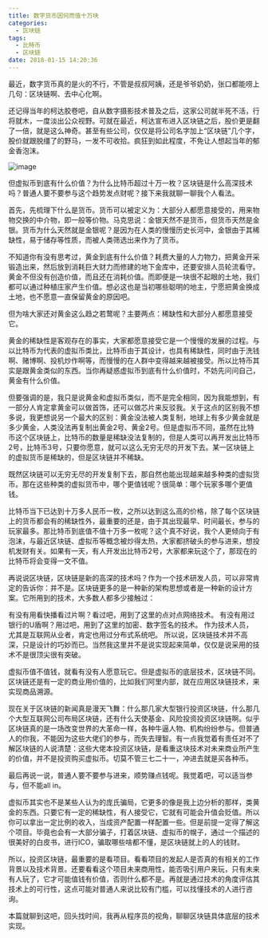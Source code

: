 ```yaml
---
title: 数字货币因何而值十万块
categories:
  - 区块链
tags:
  - 比特币
  - 区块链
date: 2018-01-15 14:20:36
---
```

最近，数字货币真的是火的不行，不管是叔叔阿姨，还是爷爷奶奶，张口都能唠上几句：区块链啊、去中心化啊。
<!--more-->

还记得当年的柯达胶卷吧，自从数字摄影技术普及之后，这家公司就半死不活，行将就木，一度淡出公众视野。可就在最近，柯达宣布进入区块链之后，股价更是翻了一倍，就是这么神奇。甚至有些公司，仅仅是将公司名字加上“区块链”几个字，股价就跟脱缰了的野马，一发不可收拾。疯狂到如此程度，不免让人想起当年的郁金香泡沫。

![image](/szhbyhezsw/bitebi.jpeg)

但虚拟币到底有什么价值？为什么比特币超过十万一枚？区块链是什么高深技术吗？普通人要不要参与这个趋势发点财呢？接下来我就聊一聊我个人看法。



首先，先梳理下什么是货币。货币可以被定义为：大部分人都愿意接受的，用来物物交换的中介物，即一般等价物。马克思说：金银天然不是货币，但货币天然是金银。货币为什么天然就是金银呢？是因为在人类的慢慢历史长河中，金银由于其稀缺性，易于储存等性质，而被人类筛选出来作为了货币。



不知道你有没有思考过，黄金到底有什么价值？耗费大量的人力物力，把黄金开采锻造出来，然后放到消耗巨大财力而修建的地下金库中，还要安排人员轮流看守。黄金不但没有创造价值，而且还在消耗价值。而即便是一块很不起眼的土地，我们都可以通过种植庄家产生价值。想必这也是当初哪些聪明的地主，宁愿把黄金换成土地，也不愿意一直保留黄金的原因吧。



但为啥大家还对黄金这么趋之若鹜呢？主要两点：稀缺性和大部分人都愿意接受它。



黄金的稀缺性是客观存在的事实，大家都愿意接受它是一个慢慢的发展的过程。与以比特币为代表的虚拟币类比，比特币由于其设计，也具有稀缺性，同时由于洗钱啊、赌博啊、投机炒作啊等，而慢慢的在人群中变得越来越被接受。所以比特币其实是跟黄金类似的东西。当你再疑惑虚拟币到底有什么价值时，不妨先问问自己，黄金有什么价值。



但要强调的是，我只是说黄金和虚拟币类似，而不是完全相同，因为我能想到，有一部分人肯定拿黄金可以做首饰，还可以做芯片来反驳我。关于这点的区别我不想多说，我更想说另一个最大的区别：黄金没法被人类复制，地球上有多少黄金就是多少黄金，人类没法再复制出黄金2号、黄金2号。但是虚拟币不同，虽然在比特币这个区块链上，比特币的数量是稀缺没法复制的，但是人类可以再开发出比特币2号，比特币3号，只要你愿意，就可以这么无穷无尽的开发下去。某一区块链上的虚拟货币是稀缺的，但是区块链并不稀缺。



既然区块链可以无穷无尽的开发复制下去，那自然也能出现越来越多种类的虚拟货币。那在这些种类的虚拟货币中，哪个更值钱呢？很简单：哪个玩家多哪个更值钱。



比特币当下已达到十万多人民币一枚，之所以达到这么高的价格，除了每个区块链上的货币都会有的稀缺性外，最重要的还是，由于其出现最早、时间最长，参与的玩家最多。那比特币到底值不值十万多一枚呢？这个真不好说，我个人更倾向于有泡沫，与最近区块链、虚拟币等概念被炒得太热，大家都挤破头的参与进来，想投机发财有关。如果有一天，有人开发出比特币2号，大家都来玩这个了，那现在的比特币将会变得一文不值。



再说说区块链，区块链是新的高深的技术吗？作为一个技术研发人员，可以非常肯定的告诉你：并不是。区块链更多的是一种新的架构思想或者是一种新的设计方案。它所用到的技术，大多数人都多少接触过：

有没有用看快播看过片啊？看过吧，用到了这里的点对点网络技术。
有没有用过银行的U盾啊？用过吧，用到了这里的加密、数字签名的技术。
作为技术人员，尤其是互联网从业者，肯定也用过分布式系统吧。
所以说，区块链技术并不高深，只是设计的巧妙而已。当然我这里并不是说实现起来简单，仅仅是说采用的技术不是很顶尖很有突破。



虚拟币值不值钱，就看有没有人愿意玩它。但是虚拟币的底层技术，区块链不同。区块链还是有一定的商业用价值的，比如我们阿里内部，就在应用区块链技术，来实现商品溯源。



现在关于区块链的新闻真是漫天飞舞：什么那几家大型银行投资区块链，什么那几个大型互联网公司布局区块链，还有什么天使基金、风险投资投资区块链啊。似乎区块链真的是一场改变世界的大革命一样，各种牛逼人物、机构纷纷参与。但普通人的你我，不能因为这些大佬们的参与，而失去理智。有一点我觉着有责任对不了解区块链的人说清楚：这些大佬本投资区块链，是看重这块技术对未来商业所产生的价值，并不是投资购买虚拟币。切莫不管三七二十一，冲进去就是买各种币。



最后再说一说，普通人要不要参与进来，顺势赚点钱呢。我觉着吧，可以适当参与，但不能all in。



虚拟币其实也不是某些人认为的庞氏骗局，它更多的像是我上边分析的那样，类黄金的东西。只要它有一定的稀缺性，有人接受它，它就有可能会升值会贬值。所以你可以拿出一定比例的收入，当成资产配置一样配置一些。但是前提一定得了解这个项目。毕竟也会有一大部分骗子，打着区块链、虚拟币的幌子，通过一个描述的很美好的白皮书，进行ICO，骗取哪些啥都不懂，是区块链就上的人的钱财。



所以，投资区块链，最重要的是看项目。看看项目的发起人是否真的有相关的工作背景以及技术背景。还要看看这个项目未来商用性，能否吸引用户来玩，只有未来有人玩了，它才可能值钱有价值，否则什么都不是。再就是通过技术的角度评估其技术上的可行性，这点可能对普通人来说比较有门槛，可以找懂技术的人进行咨询。



本篇就聊到这吧，回头找时间，我再从程序员的视角，聊聊区块链具体底层的技术实现。
